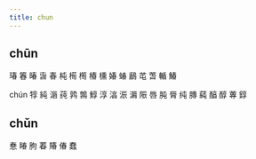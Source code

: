 ```yaml
---
title: chun
---
```


## chūn
瑃
箺
暙
旾
春
杶
槆
橁
椿
櫄
媋
蝽
鶞
芚
萅
輴
鰆

chún
犉
純
滣
莼
鹑
鶉
鯙
淳
湻
浱
漘
陙
唇
肫
脣
纯
膞
蒓
醕
醇
蓴
錞
## chǔn
惷
睶
朐
萶
賰
偆
蠢
